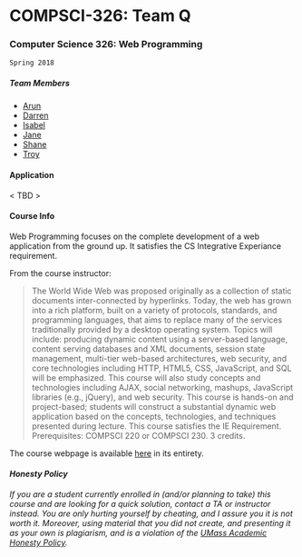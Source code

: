 COMPSCI-326: Team Q
===========

### Computer Science 326: Web Programming 
`Spring 2018`

##### Team Members
* [Arun](https://github.com/adunna)
* [Darren]()
* [Isabel](https://github.com/ihagberg)
* [Jane](https://github.com/onlyNexusHere)
* [Shane]()
* [Troy](https://github.com/tmayrand)

#### Application
< TBD >

#### Course Info

Web Programming focuses on the complete development of a web application from the ground up. It satisfies the CS Integrative Experiance requirement.

From the course instructor:

>The World Wide Web was proposed originally as a collection of static documents inter-connected by hyperlinks. Today, the web has grown into a rich platform, built on a variety of protocols, standards, and programming languages, that aims to replace many of the services traditionally provided by a desktop operating system. Topics will include: producing dynamic content using a server-based language, content serving databases and XML documents, session state management, multi-tier web-based architectures, web security, and core technologies including HTTP, HTML5, CSS, JavaScript, and SQL will be emphasized. This course will also study concepts and technologies including AJAX, social networking, mashups, JavaScript libraries (e.g., jQuery), and web security. This course is hands-on and project-based; students will construct a substantial dynamic web application based on the concepts, technologies, and techniques presented during lecture. This course satisfies the IE Requirement. Prerequisites: COMPSCI 220 or COMPSCI 230. 3 credits.

The course webpage is available [here](https://umass-cs-326.github.io) in its entirety.

#### _Honesty Policy_
_If you are a student currently enrolled in (and/or planning to take) this course and are looking for a quick solution, contact a TA or instructor instead. You are only hurting yourself by cheating, and I assure you it is not worth it. Moreover, using material that you did not create, and presenting it as your own is plagiarism, and is a violation of the [UMass Academic Honesty Policy](http://www.umass.edu/honesty/)._
